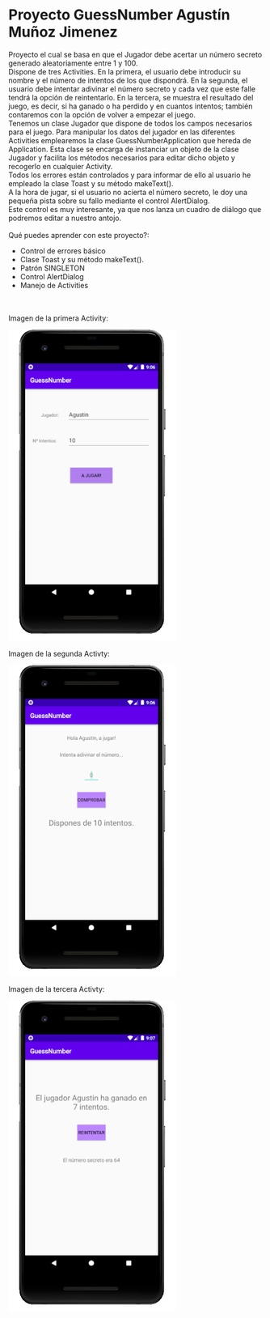 # Proyecto GuessNumber Agustín Muñoz Jimenez
Proyecto el cual se basa en que el Jugador debe acertar un número secreto generado aleatoriamente entre 1 y 100.<br>
Dispone de tres Activities. En la primera, el usuario debe introducir su nombre y el número de intentos de los que dispondrá.
En la segunda, el usuario debe intentar adivinar el número secreto y cada vez que este falle tendrá la opción de reintentarlo.
En la tercera, se muestra el resultado del juego, es decir, si ha ganado o ha perdido y en cuantos intentos; también contaremos con la opción de volver a empezar el juego.
<br>
Tenemos un clase Jugador que dispone de todos los campos necesarios para el juego. Para manipular los datos del jugador en las diferentes Activities emplearemos la clase
GuessNumberApplication que hereda de Application. Esta clase se encarga de instanciar un objeto de la clase Jugador y facilita los métodos necesarios para editar dicho objeto
y recogerlo en cualquier Activity.
<br>
Todos los errores están controlados y para informar de ello al usuario he empleado la clase Toast y su método makeText().
<br>
A la hora de jugar, si el usuario no acierta el número secreto, le doy una pequeña pista sobre su fallo mediante el control AlertDialog.
<br>
Este control es muy interesante, ya que nos lanza un cuadro de diálogo que podremos editar a nuestro antojo.
<br>
<br>
Qué puedes aprender con este proyecto?:
* Control de errores básico
* Clase Toast y su método makeText().
* Patrón SINGLETON
* Control AlertDialog
* Manejo de Activities
<br>
<br>
Imagen de la primera Activity:

![Imagen de la primera Activity de mi aplicacion](img/Activity1.png)

Imagen de la segunda Activty:

![Imagen de la segunda Activity de mi aplicacion](img/Activity2.png)

Imagen de la tercera Activty:

![Imagen de la tercera Activity de mi aplicacion](img/Activity3.png)
